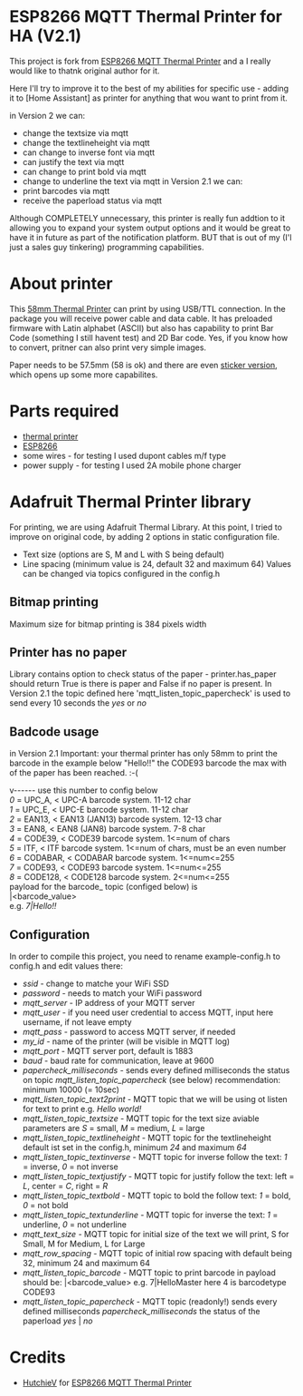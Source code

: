 # ESP8266 MQTT Thermal Printer for HA (V2.1)
This project is fork from [ESP8266 MQTT Thermal Printer](https://github.com/HutchieV/ESP8266-MQTT-Thermal-Printer) and a I really would like to thatnk original author for it.

Here I'll try to improve it to the best of my abilities for specific use - adding it to [Home Assistant] as printer for anything that wou want to print from it.

in Version 2 we can:
- change the textsize via mqtt
- change the textlineheight via mqtt
- can change to inverse font via mqtt
- can justify the text via mqtt
- can change to print bold via mqtt
- change to underline the text via mqtt
in Version 2.1 we can: 
- print barcodes via mqtt
- receive the paperload status via mqtt


Although COMPLETELY unnecessary, this printer is really fun addtion to it allowing you to expand your system output options and it would be great to have it in future as part of the notification platform. BUT that is out of my (I'l just a sales guy tinkering) programming capabilities.

# About printer
This [58mm Thermal Printer](https://s.click.aliexpress.com/e/_AZ8OYO) can print by using USB/TTL connection.
In the package you will receive power cable and data cable.
It has preloaded firmware with Latin alphabet (ASCII) but also has capability to print Bar Code (something I still havent test) and 2D Bar code.
Yes, if you know how to convert, pritner can also print very simple images.

Paper needs to be 57.5mm (58 is ok) and there are even [sticker version](https://www.aliexpress.com/item/1005001877510938.html), which opens up some more capabilites.

# Parts required
- [thermal printer](https://s.click.aliexpress.com/e/_AZ8OYO)
- [ESP8266](https://www.aliexpress.com/item/32633763949.html)
- some wires - for testing I used dupont cables m/f type
- power supply - for testing I used 2A mobile phone charger

# Adafruit Thermal Printer library
For printing, we are using Adafruit Thermal Library. At this point, I tried to improve on original code, by adding 2 options in static configuration file. 
- Text size (options are S, M and L with S being default) 
- Line spacing (minimum value is 24, default 32 and maximum 64)
Values can be changed via topics configured in the config.h

## Bitmap printing
Maximum size for bitmap printing is 384 pixels width

## Printer has no paper
Library contains option to check status of the paper - printer.has_paper should return True is there is paper and False if no paper is present.
In Version 2.1 the topic defined here 'mqtt_listen_topic_papercheck' is used to send every 10 seconds the *yes* or *no* 

## Badcode usage
in Version 2.1
Important: your thermal printer has only 58mm to print the barcode in the example below "Hello!!" the CODE93 barcode the max with of the paper has been reached. :-(
    
   v------ use this number to config <barcodetype> below  
*0* = UPC_A,   < UPC-A barcode system. 11-12 char   
*1* = UPC_E,   < UPC-E barcode system. 11-12 char   
*2* = EAN13,   < EAN13 (JAN13) barcode system. 12-13 char    
*3* = EAN8,    < EAN8 (JAN8) barcode system. 7-8 char    
*4* = CODE39,  < CODE39 barcode system. 1<=num of chars    
*5* = ITF,     < ITF barcode system. 1<=num of chars, must be an even number    
*6* = CODABAR, < CODABAR barcode system. 1<=num<=255    
*7* = CODE93,  < CODE93 barcode system. 1<=num<=255    
*8* = CODE128, < CODE128 barcode system. 2<=num<=255    
  payload for the barcode_ topic (configed below) is    
  <barcodetype>|<barcode_value>   
  e.g. *7|Hello!!*   


## Configuration
In order to compile this project, you need to rename example-config.h to config.h and edit values there:
- *ssid* - change to matche your WiFi SSD
- *password* - needs to match your WiFi password
- *mqtt_server* - IP address of your MQTT server
- *mqtt_user* - if you need user credential to access MQTT, input here username, if not leave empty
- *mqtt_pass* - password to access MQTT server, if needed
- *my_id* - name of the printer (will be visible in MQTT log)
- *mqtt_port* - MQTT server port, default is 1883
- *baud* - baud rate for communication, leave at 9600
- *papercheck_milliseconds* - sends every defined milliseconds the status on topic *mqtt_listen_topic_papercheck* (see below) 
  recommendation: minimum 10000 (= 10sec)
- *mqtt_listen_topic_text2print* - MQTT topic that we will be using ot listen for text to print e.g. *Hello world!*
- *mqtt_listen_topic_textsize* - MQTT topic for the text size aviable parameters are *S* = small, *M* = medium, *L* = large
- *mqtt_listen_topic_textlineheight* - MQTT topic for the textlineheight default ist set in the config.h, minimum *24* and maximum *64*
- *mqtt_listen_topic_textinverse* - MQTT topic for inverse follow the text: *1* = inverse, *0* = not inverse
- *mqtt_listen_topic_textjustify* - MQTT topic for justify follow the text: left = *L*, center = *C*, right = *R*
- *mqtt_listen_topic_textbold* - MQTT topic to bold the follow text: *1* = bold, *0* = not bold
- *mqtt_listen_topic_textunderline* - MQTT topic for inverse the text: *1* = underline, *0* = not underline
- *mqtt_text_size* - MQTT topic for initial size of the text we will print, S for Small, M for Medium, L for Large
- *mqtt_row_spacing* - MQTT topic of initial row spacing with default being 32, minimum 24 and maximum 64
- *mqtt_listen_topic_barcode* - MQTT topic to print barcode in payload should be: <barcodetype>|<barcode_value> e.g. 7|HelloMaster here 4 is barcodetype CODE93
- *mqtt_listen_topic_papercheck* - MQTT topic (readonly!) sends every defined milliseconds *papercheck_milliseconds* the status of the paperload *yes* | *no* 


# Credits
- [HutchieV](https://github.com/HutchieV) for [ESP8266 MQTT Thermal Printer](https://github.com/HutchieV/ESP8266-MQTT-Thermal-Printer)
